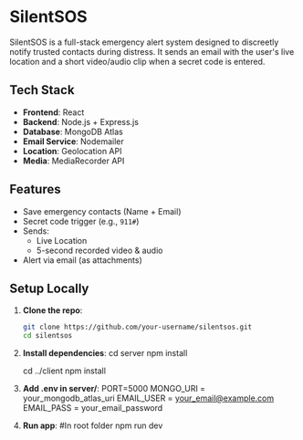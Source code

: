 # SilentSOS

SilentSOS is a full-stack emergency alert system designed to discreetly notify trusted contacts during distress. It sends an email with the user's live location and a short video/audio clip when a secret code is entered.

## Tech Stack

- **Frontend**: React
- **Backend**: Node.js + Express.js
- **Database**: MongoDB Atlas
- **Email Service**: Nodemailer
- **Location**: Geolocation API
- **Media**: MediaRecorder API

## Features

- Save emergency contacts (Name + Email)
- Secret code trigger (e.g., `911#`)
- Sends:
  - Live Location
  - 5-second recorded video & audio
- Alert via email (as attachments)

## Setup Locally

1. **Clone the repo**:
   ```bash
   git clone https://github.com/your-username/silentsos.git
   cd silentsos

2. **Install dependencies**:
    cd server
    npm install

    cd ../client
    npm install

3. **Add .env in server/**:
    PORT=5000
    MONGO_URI = your_mongodb_atlas_uri
    EMAIL_USER = your_email@example.com
    EMAIL_PASS = your_email_password

4. **Run app**:
    #In root folder
    npm run dev
